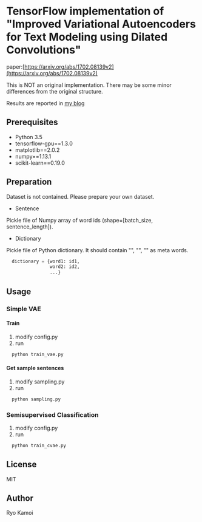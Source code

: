 # TensorFlow implementation of "Improved Variational Autoencoders for Text Modeling using Dilated Convolutions"

paper:[https://arxiv.org/abs/1702.08139v2](https://arxiv.org/abs/1702.08139v2)

This is NOT an original implementation. There may be some minor differences from the original structure.

Results are reported in [my blog](https://sesenosannko.github.io/contents/text_g/dcnn)

## Prerequisites

 * Python 3.5
 * tensorflow-gpu==1.3.0
 * matplotlib==2.0.2
 * numpy==1.13.1
 * scikit-learn==0.19.0


## Preparation

Dataset is not contained. Please prepare your own dataset.

 * Sentence

Pickle file of Numpy array of word ids (shape=[batch_size, sentence_length]).

 * Dictionary

Pickle file of Python dictionary. It should contain "<EOS>", "<PAD>", "<GO>" as meta words.

```python
  dictionary = {word1: id1,
                word2: id2,
                ...}
```

## Usage
### Simple VAE
#### Train

1. modify config.py
2. run

```bash
  python train_vae.py
```

#### Get sample sentences

1. modify sampling.py
2. run

```bash
  python sampling.py
```

### Semisupervised Classification

1. modify config.py
2. run


```bash
  python train_cvae.py
```

## License

MIT

## Author

Ryo Kamoi
